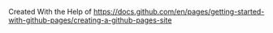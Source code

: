 Created With the Help of https://docs.github.com/en/pages/getting-started-with-github-pages/creating-a-github-pages-site
